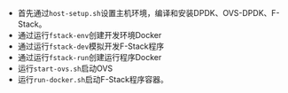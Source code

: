 * 首先通过`host-setup.sh`设置主机环境，编译和安装DPDK、OVS-DPDK、F-Stack。
* 通过运行`fstack-env`创建开发环境Docker
* 通过运行`fstack-dev`模拟开发F-Stack程序
* 通过运行`fstack-run`创建运行程序Docker
* 运行`start-ovs.sh`启动OVS
* 运行`run-docker.sh`启动F-Stack程序容器。

